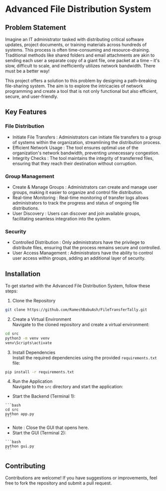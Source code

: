 
# Advanced File Distribution System

##  Problem Statement 
Imagine an IT administrator tasked with distributing critical software updates, project documents, or training materials across hundreds of systems. This process is often time-consuming and resource-draining. Traditional methods like shared folders and email attachments are akin to sending each user a separate copy of a giant file, one packet at a time – it's slow, difficult to scale, and inefficiently utilizes network bandwidth. There must be a better way!

This project offers a solution to this problem by designing a path-breaking file-sharing system. The aim is to explore the intricacies of network programming and create a tool that is not only functional but also efficient, secure, and user-friendly.

##  Key Features 

###  File Distribution 
-  Initiate File Transfers : Administrators can initiate file transfers to a group of systems within the organization, streamlining the distribution process.
-  Efficient Network Usage : The tool ensures optimal use of the organization's network bandwidth, preventing unnecessary congestion.
-  Integrity Checks : The tool maintains the integrity of transferred files, ensuring that they reach their destination without corruption.

###  Group Management 
-  Create & Manage Groups : Administrators can create and manage user groups, making it easier to organize and control file distribution.
-  Real-time Monitoring : Real-time monitoring of transfer logs allows administrators to track the progress and status of ongoing file distributions.
-  User Discovery : Users can discover and join available groups, facilitating seamless integration into the system.

###  Security 
-  Controlled Distribution : Only administrators have the privilege to distribute files, ensuring that the process remains secure and controlled.
-  User Access Management : Administrators have the ability to control user access within groups, adding an additional layer of security.

##  Installation 

To get started with the Advanced File Distribution System, follow these steps:

1.  Clone the Repository   
   ```bash
   git clone https://github.com/RameshBabuAsh/FileTransferTally.git
   ```

2.  Create a Virtual Environment   
   Navigate to the cloned repository and create a virtual environment:
   ```bash
   cd src
   python3 -m venv venv
   venv\Scripts\activate
   ```

3.  Install Dependencies   
   Install the required dependencies using the provided `requirements.txt` file:
   ```bash
   pip install -r requirements.txt
   ```

4.  Run the Application   
   Navigate to the `src` directory and start the application:
   -  Start the Backend (Terminal 1): 

    ```bash
    cd src
    python app.py
    ```

   -  Note : Close the GUI that opens here.
   -  Start the GUI (Terminal 2): 

    ```bash
    python gui.py
    ```

##  Contributing 
Contributions are welcome! If you have suggestions or improvements, feel free to fork the repository and submit a pull request.


